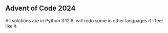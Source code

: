 ## Advent of Code 2024 

All solutions are in Python 3.12.8, will redo some in other languages if I feel like it
